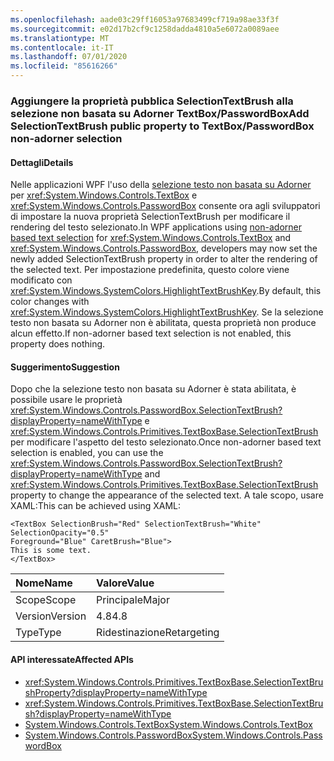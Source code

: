 ```yaml
---
ms.openlocfilehash: aade03c29ff16053a97683499cf719a98ae33f3f
ms.sourcegitcommit: e02d17b2cf9c1258dadda4810a5e6072a0089aee
ms.translationtype: MT
ms.contentlocale: it-IT
ms.lasthandoff: 07/01/2020
ms.locfileid: "85616266"
---
```

### <a name="add-selectiontextbrush-public-property-to-textboxpasswordbox-non-adorner-selection"></a><span data-ttu-id="75e5a-101">Aggiungere la proprietà pubblica SelectionTextBrush alla selezione non basata su Adorner TextBox/PasswordBox</span><span class="sxs-lookup"><span data-stu-id="75e5a-101">Add SelectionTextBrush public property to TextBox/PasswordBox non-adorner selection</span></span>

#### <a name="details"></a><span data-ttu-id="75e5a-102">Dettagli</span><span class="sxs-lookup"><span data-stu-id="75e5a-102">Details</span></span>

<span data-ttu-id="75e5a-103">Nelle applicazioni WPF l'uso della [selezione testo non basata su Adorner](https://github.com/Microsoft/dotnet/blob/master/Documentation/compatibility/wpf-TextBox-PasswordBox-text-selection-does-not-follow-system-colors.md) per <xref:System.Windows.Controls.TextBox> e <xref:System.Windows.Controls.PasswordBox> consente ora agli sviluppatori di impostare la nuova proprietà SelectionTextBrush per modificare il rendering del testo selezionato.</span><span class="sxs-lookup"><span data-stu-id="75e5a-103">In WPF applications using [non-adorner based text selection](https://github.com/Microsoft/dotnet/blob/master/Documentation/compatibility/wpf-TextBox-PasswordBox-text-selection-does-not-follow-system-colors.md) for <xref:System.Windows.Controls.TextBox> and <xref:System.Windows.Controls.PasswordBox>, developers may now set the newly added SelectionTextBrush property in order to alter the rendering of the selected text.</span></span>  <span data-ttu-id="75e5a-104">Per impostazione predefinita, questo colore viene modificato con <xref:System.Windows.SystemColors.HighlightTextBrushKey>.</span><span class="sxs-lookup"><span data-stu-id="75e5a-104">By default, this color changes with <xref:System.Windows.SystemColors.HighlightTextBrushKey>.</span></span>  <span data-ttu-id="75e5a-105">Se la selezione testo non basata su Adorner non è abilitata, questa proprietà non produce alcun effetto.</span><span class="sxs-lookup"><span data-stu-id="75e5a-105">If non-adorner based text selection is not enabled, this property does nothing.</span></span>

#### <a name="suggestion"></a><span data-ttu-id="75e5a-106">Suggerimento</span><span class="sxs-lookup"><span data-stu-id="75e5a-106">Suggestion</span></span>

<span data-ttu-id="75e5a-107">Dopo che la selezione testo non basata su Adorner è stata abilitata, è possibile usare le proprietà <xref:System.Windows.Controls.PasswordBox.SelectionTextBrush?displayProperty=nameWithType> e <xref:System.Windows.Controls.Primitives.TextBoxBase.SelectionTextBrush> per modificare l'aspetto del testo selezionato.</span><span class="sxs-lookup"><span data-stu-id="75e5a-107">Once non-adorner based text selection is enabled, you can use the <xref:System.Windows.Controls.PasswordBox.SelectionTextBrush?displayProperty=nameWithType> and <xref:System.Windows.Controls.Primitives.TextBoxBase.SelectionTextBrush> property to change the appearance of the selected text.</span></span> <span data-ttu-id="75e5a-108">A tale scopo, usare XAML:</span><span class="sxs-lookup"><span data-stu-id="75e5a-108">This can be achieved using XAML:</span></span>

<pre><code class="lang-xaml">&lt;TextBox SelectionBrush=&quot;Red&quot; SelectionTextBrush=&quot;White&quot;  SelectionOpacity=&quot;0.5&quot;&#13;&#10;Foreground=&quot;Blue&quot; CaretBrush=&quot;Blue&quot;&gt;&#13;&#10;This is some text.&#13;&#10;&lt;/TextBox&gt;&#13;&#10;</code></pre>

| <span data-ttu-id="75e5a-109">Nome</span><span class="sxs-lookup"><span data-stu-id="75e5a-109">Name</span></span>    | <span data-ttu-id="75e5a-110">Valore</span><span class="sxs-lookup"><span data-stu-id="75e5a-110">Value</span></span>       |
|:--------|:------------|
| <span data-ttu-id="75e5a-111">Scope</span><span class="sxs-lookup"><span data-stu-id="75e5a-111">Scope</span></span>   | <span data-ttu-id="75e5a-112">Principale</span><span class="sxs-lookup"><span data-stu-id="75e5a-112">Major</span></span>       |
| <span data-ttu-id="75e5a-113">Version</span><span class="sxs-lookup"><span data-stu-id="75e5a-113">Version</span></span> | <span data-ttu-id="75e5a-114">4.8</span><span class="sxs-lookup"><span data-stu-id="75e5a-114">4.8</span></span>         |
| <span data-ttu-id="75e5a-115">Type</span><span class="sxs-lookup"><span data-stu-id="75e5a-115">Type</span></span>    | <span data-ttu-id="75e5a-116">Ridestinazione</span><span class="sxs-lookup"><span data-stu-id="75e5a-116">Retargeting</span></span> |

#### <a name="affected-apis"></a><span data-ttu-id="75e5a-117">API interessate</span><span class="sxs-lookup"><span data-stu-id="75e5a-117">Affected APIs</span></span>

- <xref:System.Windows.Controls.Primitives.TextBoxBase.SelectionTextBrushProperty?displayProperty=nameWithType>
- <xref:System.Windows.Controls.Primitives.TextBoxBase.SelectionTextBrush?displayProperty=nameWithType>
- [<span data-ttu-id="75e5a-118">System.Windows.Controls.TextBox</span><span class="sxs-lookup"><span data-stu-id="75e5a-118">System.Windows.Controls.TextBox</span></span>](xref:System.Windows.Controls.TextBox)
- [<span data-ttu-id="75e5a-119">System.Windows.Controls.PasswordBox</span><span class="sxs-lookup"><span data-stu-id="75e5a-119">System.Windows.Controls.PasswordBox</span></span>](xref:System.Windows.Controls.PasswordBox)
